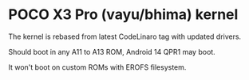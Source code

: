 # POCO X3 Pro (vayu/bhima) kernel

The kernel is rebased from latest CodeLinaro tag with updated drivers.

Should boot in any A11 to A13 ROM, Android 14 QPR1 may boot.

It won't boot on custom ROMs with EROFS filesystem.
